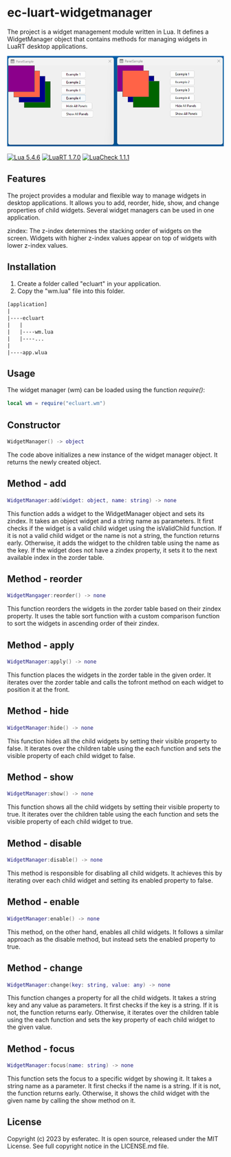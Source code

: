 # ec-luart-widgetmanager

The project is a widget management module written in Lua. It defines a WidgetManager object that contains methods for managing widgets in LuaRT desktop applications.

![Screenshot of the Panel Example](/readme.png)

[![Lua 5.4.6](https://badgen.net/badge/Lua/5.4.6/yellow)](https://github.com/lua/lua)
[![LuaRT 1.7.0](https://badgen.net/badge/LuaRT/1.7.0/blue)](https://github.com/samyeyo/LuaRT)
[![LuaCheck 1.1.1](https://badgen.net/badge/LuaCheck/1.1.1/green)](https://github.com/lunarmodules/luacheck)

## Features

The project provides a modular and flexible way to manage widgets in desktop applications. It allows you to add, reorder, hide, show, and change properties of child widgets. Several widget managers can be used in one application.

zindex: The z-index determines the stacking order of widgets on the screen. Widgets with higher z-index values appear on top of widgets with lower z-index values.

## Installation

1. Create a folder called "ecluart" in your application.
2. Copy the "wm.lua" file into this folder.

```text
[application]
|
|----ecluart
|   |
|   |----wm.lua
|   |----...
|
|----app.wlua
```

## Usage

The widget manager (wm) can be loaded using the function *require()*:

```lua
local wm = require("ecluart.wm") 
```

## Constructor

```Lua
WidgetManager() -> object
```

The code above initializes a new instance of the widget manager object. It returns the newly created object.

## Method - add

```Lua
WidgetManager:add(widget: object, name: string) -> none
```

This function adds a widget to the WidgetManager object and sets its zindex. It takes an object widget and a string name as parameters. It first checks if the widget is a valid child widget using the isValidChild function. If it is not a valid child widget or the name is not a string, the function returns early. Otherwise, it adds the widget to the children table using the name as the key. If the widget does not have a zindex property, it sets it to the next available index in the zorder table.

## Method - reorder

```Lua
WidgetMangager:reorder() -> none
```

This function reorders the widgets in the zorder table based on their zindex property. It uses the table sort function with a custom comparison function to sort the widgets in ascending order of their zindex.

## Method - apply

```Lua
WidgetManager:apply() -> none
```

This function places the widgets in the zorder table in the given order. It iterates over the zorder table and calls the tofront method on each widget to position it at the front.

## Method - hide

```Lua
WidgetManager:hide() -> none
```

This function hides all the child widgets by setting their visible property to false. It iterates over the children table using the each function and sets the visible property of each child widget to false.

## Method - show

```Lua
WidgetManager:show() -> none
```

This function shows all the child widgets by setting their visible property to true. It iterates over the children table using the each function and sets the visible property of each child widget to true.

## Method - disable

```Lua
WidgetManager:disable() -> none
```

This method is responsible for disabling all child widgets. It achieves this by iterating over each child widget and setting its enabled property to false.

## Method - enable

```Lua
WidgetManager:enable() -> none
```

This method, on the other hand, enables all child widgets. It follows a similar approach as the disable method, but instead sets the enabled property to true.

## Method - change

```Lua
WidgetManager:change(key: string, value: any) -> none
```

This function changes a property for all the child widgets. It takes a string key and any value as parameters. It first checks if the key is a string. If it is not, the function returns early. Otherwise, it iterates over the children table using the each function and sets the key property of each child widget to the given value.

## Method - focus

```Lua
WidgetManager:focus(name: string) -> none
```

This function sets the focus to a specific widget by showing it. It takes a string name as a parameter. It first checks if the name is a string. If it is not, the function returns early. Otherwise, it shows the child widget with the given name by calling the show method on it.

## License

Copyright (c) 2023 by esferatec.
It is open source, released under the MIT License.
See full copyright notice in the LICENSE.md file.

